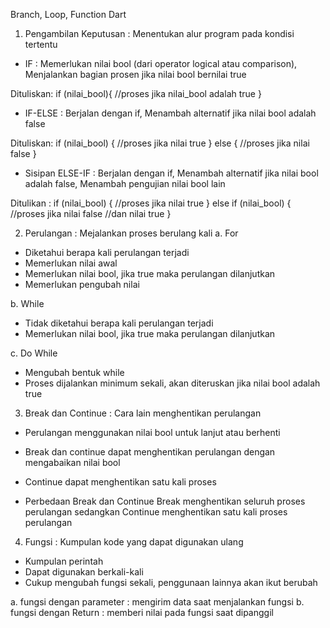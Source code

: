 Branch, Loop, Function Dart

1. Pengambilan Keputusan : Menentukan alur program pada kondisi tertentu
- IF : Memerlukan nilai bool (dari operator logical atau comparison), Menjalankan bagian prosen jika nilai bool bernilai true

Dituliskan: 
if (nilai_bool){
    //proses jika nilai_bool adalah true
}

- IF-ELSE : Berjalan dengan if, Menambah alternatif jika nilai bool adalah false

Dituliskan:
if (nilai_bool) {
    //proses jika nilai true
} else {
    //proses jika nilai false
}

- Sisipan ELSE-IF : Berjalan dengan if, Menambah alternatif jika nilai bool adalah false, Menambah pengujian nilai bool lain

Ditulikan : 
if (nilai_bool) {
    //proses jika nilai true
} else if (nilai_bool) {
    //proses jika nilai false
    //dan nilai true
}

2. Perulangan : Mejalankan proses berulang kali
a. For 
- Diketahui berapa kali perulangan terjadi
- Memerlukan nilai awal
- Memerlukan nilai bool, jika true maka perulangan dilanjutkan
- Memerlukan pengubah nilai

b. While
- Tidak diketahui berapa kali perulangan terjadi
- Memerlukan nilai bool, jika true maka perulangan dilanjutkan

c. Do While
- Mengubah bentuk while
- Proses dijalankan minimum sekali, akan diteruskan jika nilai bool adalah true

3. Break dan Continue : Cara lain menghentikan perulangan
- Perulangan menggunakan nilai bool untuk lanjut atau berhenti
- Break dan continue dapat menghentikan perulangan dengan mengabaikan nilai bool
- Continue dapat menghentikan satu kali proses

- Perbedaan Break dan Continue
Break menghentikan seluruh proses perulangan sedangkan Continue menghentikan satu kali proses perulangan

4. Fungsi : Kumpulan kode yang dapat digunakan ulang
- Kumpulan perintah
- Dapat digunakan berkali-kali
- Cukup mengubah fungsi sekali, penggunaan lainnya akan ikut berubah

a. fungsi dengan parameter : mengirim data saat menjalankan fungsi
b. fungsi dengan Return : memberi nilai pada fungsi saat dipanggil